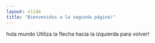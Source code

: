 ```yaml
---
layout: slide
title: "Bienvenidos a la segunda página!"
---
```

hola mundo
Utiliza la flecha hacia la izquierda para volver!
